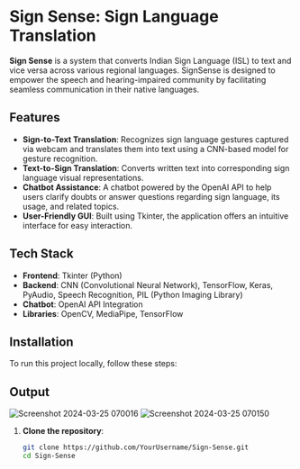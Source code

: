 # Sign Sense: Sign Language Translation 

**Sign Sense** is a system that converts Indian Sign Language (ISL) to text and vice versa across various regional languages. 
SignSense is designed to empower the speech and hearing-impaired community by facilitating seamless communication in their native languages.

## Features

- **Sign-to-Text Translation**: Recognizes sign language gestures captured via webcam and translates them into text using a CNN-based model for gesture recognition.
- **Text-to-Sign Translation**: Converts written text into corresponding sign language visual representations.
- **Chatbot Assistance**: A chatbot powered by the OpenAI API to help users clarify doubts or answer questions regarding sign language, its usage, and related topics.
- **User-Friendly GUI**: Built using Tkinter, the application offers an intuitive interface for easy interaction.

## Tech Stack

- **Frontend**: Tkinter (Python)
- **Backend**: CNN (Convolutional Neural Network), TensorFlow, Keras, PyAudio, Speech Recognition, PIL (Python Imaging Library)
- **Chatbot**: OpenAI API Integration
- **Libraries**: OpenCV, MediaPipe, TensorFlow

## Installation

To run this project locally, follow these steps:

## Output

![Screenshot 2024-03-25 070016](https://github.com/user-attachments/assets/ebc97b20-1742-46c3-8f1d-eac108ed87a5)
![Screenshot 2024-03-25 070150](https://github.com/user-attachments/assets/afa67835-b103-45fc-a39d-c2226854d4b4)


1. **Clone the repository**:
   ```bash
   git clone https://github.com/YourUsername/Sign-Sense.git
   cd Sign-Sense
